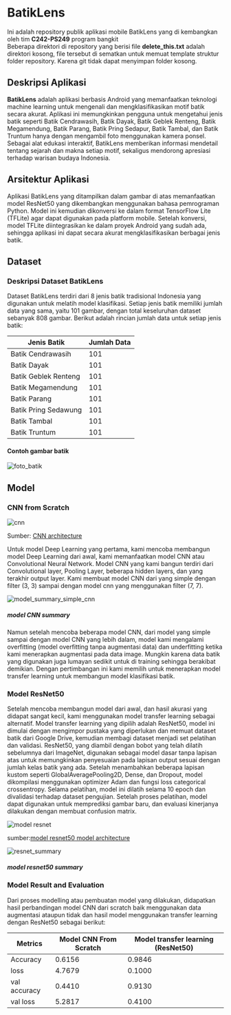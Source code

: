 # BatikLens

Ini adalah repository publik aplikasi mobile BatikLens yang di kembangkan oleh tim **C242-PS249** program bangkit<br>
Beberapa direktori di repository yang berisi file **delete_this.txt** adalah direktori kosong, file tersebut di sematkan untuk memuat template struktur folder repository. Karena git tidak dapat menyimpan folder kosong. 


## Deskripsi Aplikasi
**BatikLens** adalah aplikasi berbasis Android yang memanfaatkan teknologi machine learning untuk mengenali dan mengklasifikasikan motif batik secara akurat. Aplikasi ini memungkinkan pengguna untuk mengetahui jenis batik seperti Batik Cendrawasih, Batik Dayak, Batik Geblek Renteng, Batik Megamendung, Batik Parang, Batik Pring Sedapur, Batik Tambal, dan Batik Truntum hanya dengan mengambil foto menggunakan kamera ponsel. Sebagai alat edukasi interaktif, BatikLens memberikan informasi mendetail tentang sejarah dan makna setiap motif, sekaligus mendorong apresiasi terhadap warisan budaya Indonesia.


## Arsitektur Aplikasi
Aplikasi BatikLens yang ditampilkan dalam gambar di atas memanfaatkan model ResNet50 yang dikembangkan menggunakan bahasa pemrograman Python. Model ini kemudian dikonversi ke dalam format TensorFlow Lite (TFLite) agar dapat digunakan pada platform mobile. Setelah konversi, model TFLite diintegrasikan ke dalam proyek Android yang sudah ada, sehingga aplikasi ini dapat secara akurat mengklasifikasikan berbagai jenis batik.


## Dataset
### Deskripsi Dataset BatikLens
Dataset BatikLens terdiri dari 8 jenis batik tradisional Indonesia yang digunakan untuk melatih model klasifikasi. Setiap jenis batik memiliki jumlah data yang sama, yaitu 101 gambar, dengan total keseluruhan dataset sebanyak 808 gambar. Berikut adalah rincian jumlah data untuk setiap jenis batik:

<table>
  <thead>
    <tr>
      <th>Jenis Batik</th>
      <th>Jumlah Data</th>
    </tr>
  </thead>
  <tbody>
    <tr>
      <td>Batik Cendrawasih</td>
      <td>101</td>
    </tr>
    <tr>
      <td>Batik Dayak</td>
      <td>101</td>
    </tr>
    <tr>
      <td>Batik Geblek Renteng</td>
      <td>101</td>
    </tr>
    <tr>
      <td>Batik Megamendung</td>
      <td>101</td>
    </tr>
    <tr>
      <td>Batik Parang</td>
      <td>101</td>
    </tr>
    <tr>
      <td>Batik Pring Sedawung</td>
      <td>101</td>
    </tr>
    <tr>
      <td>Batik Tambal</td>
      <td>101</td>
    </tr>
    <tr>
      <td>Batik Truntum</td>
      <td>101</td>
    </tr>
  </tbody>
</table>

#### Contoh gambar batik
![foto_batik](https://github.com/user-attachments/assets/c5018323-86ec-4590-b048-cd36cd083f2d)

## Model 
### CNN from Scratch
![cnn](https://github.com/user-attachments/assets/7c9f9805-bde8-41ec-a425-949a3c3738b9)


Sumber: [CNN architecture](https://www.google.com/url?sa=i&url=https%3A%2F%2Fwww.upgrad.com%2Fblog%2Fbasic-cnn-architecture%2F&psig=AOvVaw0Ne8d0ge4sh8XZUWx6rhif&ust=1734098780282000&source=images&cd=vfe&opi=89978449&ved=0CBQQjRxqFwoTCIjd_7-zoooDFQAAAAAdAAAAABAE)

Untuk model Deep Learning yang pertama, kami mencoba membangun model Deep Learning dari awal, kami memanfaatkan model CNN atau Convolutional Neural Network. Model CNN yang kami bangun terdiri dari Convolutional layer, Pooling Layer, beberapa hidden layers, dan yang terakhir output layer. Kami membuat model CNN dari yang simple dengan filter (3, 3) sampai dengan model cnn yang menggunakan filter (7, 7).


![model_summary_simple_cnn](https://github.com/user-attachments/assets/beaf357c-e1e0-4973-81e2-fb66e2809e70)


##### model CNN summary


Namun setelah mencoba beberapa model CNN, dari model yang simple sampai dengan model CNN yang lebih dalam, model kami mengalami overfitting (model overfitting tanpa augmentasi data) dan underfitting ketika kami menerapkan augmentasi pada data image. Mungkin karena data batik yang digunakan juga lumayan sedikit untuk di training sehingga berakibat demikian. Dengan pertimbangan ini kami memilih untuk menerapkan model transfer learning untuk membangun model klasifikasi batik.




### Model ResNet50
Setelah mencoba membangun model dari awal, dan hasil akurasi yang didapat sangat kecil, kami menggunakan model transfer learning sebagai alternatif. Model transfer learning yang dipilih adalah ResNet50, model ini dimulai dengan mengimpor pustaka yang diperlukan dan memuat dataset batik dari Google Drive, kemudian membagi dataset menjadi set pelatihan dan validasi. ResNet50, yang diambil dengan bobot yang telah dilatih sebelumnya dari ImageNet, digunakan sebagai model dasar tanpa lapisan atas untuk memungkinkan penyesuaian pada lapisan output sesuai dengan jumlah kelas batik yang ada. Setelah menambahkan beberapa lapisan kustom seperti GlobalAveragePooling2D, Dense, dan Dropout, model dikompilasi menggunakan optimizer Adam dan fungsi loss categorical crossentropy. Selama pelatihan, model ini dilatih selama 10 epoch dan divalidasi terhadap dataset pengujian. Setelah proses pelatihan, model dapat digunakan untuk memprediksi gambar baru, dan evaluasi kinerjanya dilakukan dengan membuat confusion matrix.

![model resnet](https://github.com/user-attachments/assets/58e4859f-e52f-4551-a7ab-0e76f28addbb)



sumber:[model resnet50 model architecture](https://commons.wikimedia.org/wiki/File:ResNet50.png)




![resnet_summary](https://github.com/user-attachments/assets/6189c213-7101-4c14-bbbd-9555f24cab1b)


##### model resnet50 summary

### Model Result and Evaluation
Dari proses modelling atau pembuatan model yang dilakukan, didapatkan hasil perbandingan model CNN dari scratch baik menggunakan data augmentasi ataupun tidak dan hasil model menggunakan transfer learning dengan ResNet50 sebagai berikut:
<table>
  <thead>
    <tr>
      <th>Metrics</th>
      <th>Model CNN From Scratch</th>
      <th>Model transfer learning (ResNet50)</th>
    </tr>
  </thead>
  <tbody>
    <tr>
      <td>Accuracy</td>
      <td>0.6156</td>
      <td>0.9846</td>
    </tr>
    <tr>
      <td>loss</td>
      <td>4.7679</td>
      <td>0.1000</td>
    </tr>
    <tr>
      <td>val accuracy</td>
      <td>0.4410</td>
      <td>0.9130</td>
    </tr>
    <tr>
      <td>val loss</td>
      <td>5.2817</td>
      <td>0.4100</td>
    </tr>
  </tbody>
</table>


